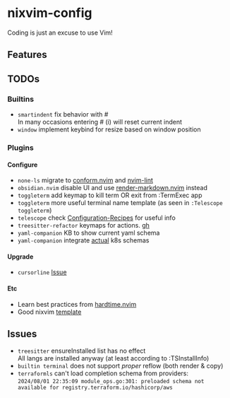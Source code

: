 # nixvim-config

Coding is just an excuse to use Vim!

## Features

## TODOs

### Builtins

- `smartindent` fix behavior with #\
  In many occasions entering # (i) will reset current indent
- `window` implement keybind for resize based on window position

### Plugins

#### Configure

- `none-ls` migrate to [conform.nvim](https://github.com/stevearc/conform.nvim) and [nvim-lint](https://github.com/mfussenegger/nvim-lint)
- `obsidian.nvim` disable UI and use [render-markdown.nvim](https://github.com/MeanderingProgrammer/render-markdown.nvim) instead
- `toggleterm` add keymap to kill term OR exit from :TermExec app
- `toggleterm` more useful terminal name template (as seen in `:Telescope toggleterm`)
- `telescope` check [Configuration-Recipes](https://github.com/nvim-telescope/telescope.nvim/wiki/Configuration-Recipes) for useful info
- `treesitter-refactor` keymaps for actions. [gh](https://github.com/nvim-treesitter/nvim-treesitter-refactor)
- `yaml-companion` KB to show current yaml schema
- `yaml-companion` integrate [actual](https://github.com/yannh/kubernetes-json-schema) k8s schemas

#### Upgrade

- `cursorline` [Issue](https://github.com/yamatsum/nvim-cursorline/issues/10)

#### Etc

- Learn best practices from [hardtime.nvim](https://github.com/m4xshen/hardtime.nvim?tab=readme-ov-file#%EF%B8%8F--features)
- Good nixvim [template](https://github.com/elythh/nixvim)

## Issues

- `treesitter` ensureInstalled list has no effect\
  All langs are installed anyway (at least according to :TSInstallInfo)
- `builtin terminal` does not support _proper_ reflow (both render & copy)
- `terraformls` can't load completion schema from providers: \
  `2024/08/01 22:35:09 module_ops.go:301: preloaded schema not available for registry.terraform.io/hashicorp/aws`
